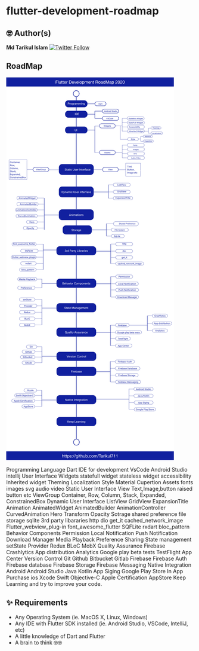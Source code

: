 # flutter-development-roadmap

## 🤓 Author(s)
**Md Tarikul Islam** [![Twitter Follow](https://img.shields.io/twitter/follow/tarikul711.svg?style=social)](https://twitter.com/tarikul711)


## RoadMap

<img src="docs/flutter-app-development-roadmap-by-tarikul.png" />

Programming Language
	Dart
IDE for development
	VsCode
	Android Studio
	intellij
User Interface
	Widgets
		statefull widget
		stateless widget
		accessibility
		Inherited widget
			Theming
			Localization
	Style
		Material
		Cupertion
	Assets
		fonts
		images
		svg
		audio
		video
Static User Interface
	View
		Text,Image,button raised button etc
	ViewGroup
		Container, Row, Column, Stack, Expanded, ConstrainedBox
Dynamic User Interface
	ListView 
	GridView
	ExpansionTitle
Animation
	AnimatedWidget
	AnimatedBuilder
	AnimationController
	CurvedAnimation
	Hero
	Transform
	Opacity
Sotrage
	shared preference
	file storage
	sqlite
3rd party libararies 
	http
	dio
	get_it
	cached_network_image
	Flutter_webview_plug-in
	font_awesome_flutter
	SQFLite
	rxdart
	bloc_pattern
Behavior Components
	Permission
	Local Notification
	Push Notification
	Download Manager
	Media Playback
	Preference
	Sharing 
State management
	setState
	Provider
	Redux
	BLoC
	MobX
Quality Assurance 
	Firebase
		Crashlytics
		App distribution
		Analytics
	Google play beta tests
	TestFlight
	App Center 
Version Control 
	Git
	Github
	Bitbucket
	Gitlab
Firebase
	Firebase Auth
	Firebase database
	Firebase Storage
	Firebase Messaging
Native Integration 
	Android 
		Android Studio
		Java
		Kotlin
		App Siging
		Google Play Store
		In App Purchase
	ios
		Xcode
		Swift
		Objective-C
		Apple Certification
		AppStore
Keep Learning and try to improve your code.

## ✨ Requirements
* Any Operating System (ie. MacOS X, Linux, Windows)
* Any IDE with Flutter SDK installed (ie.  Android Studio, VSCode, IntelliJ, etc)
* A little knowledge of Dart and Flutter
* A brain to think 🤓🤓
